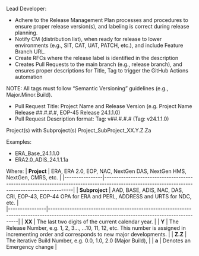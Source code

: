 Lead Developer:
- Adhere to the Release Management Plan processes and procedures to ensure proper release version(s), and labeling is correct during release planning.
- Notify CM (distribution list), when ready for release to lower environments (e.g., SIT, CAT, UAT, PATCH, etc.), and include Feature Branch URL.
- Create RFCs where the release label is identified in the description
- Creates Pull Requests to the main branch (e.g., release branch), and ensures proper descriptions for Title, Tag to trigger the GitHub Actions automation

NOTE: All tags must follow “Semantic Versioning” guidelines (e.g., Major.Minor.Build). 
-	Pull Request Title: Project Name and Release Version (e.g. Project Name Release ##.#.#.#, EOP-45 Release 24.1.1.0)
-	Pull Request Description format: Tag: v##.#.#.# (Tag: v24.1.1.0)

Project(s) with Subproject(s) 
Project_SubProject_XX.Y.Z.Za

Examples:  
- ERA_Base_24.1.1.0
- ERA2.0_ADIS_24.1.1.1a

Where:
| **Project**    | ERA, ERA 2.0, EOP, NAC, NextGen DAS, NextGen HMS, NextGen, CMRS, etc.                                                                         |
|----------------|-----------------------------------------------------------------------------------------------------------------------------------------------|
| **Subproject** | AAD, BASE, ADIS, NAC, DAS, CRI, EOP-43, EOP-44 OPA for ERA and PERL, ADDRESS and URTS for NDC, etc.                                           |                  
|----------------|-----------------------------------------------------------------------------------------------------------------------------------------------|
| **XX**         | The last two digits of the current calendar year.                                                                                             |
| **Y**          | The Release Number, e.g. 1, 2, 3…, …10, 11, 12, etc. This number is assigned in incrementing order and corresponds to new major developments. |
| **Z.Z**        | The iterative Build Number, e.g. 0.0, 1.0, 2.0 (Major Build),                                                                                 |
| **a**          | Denotes an Emergency change                                                                                                                   |
